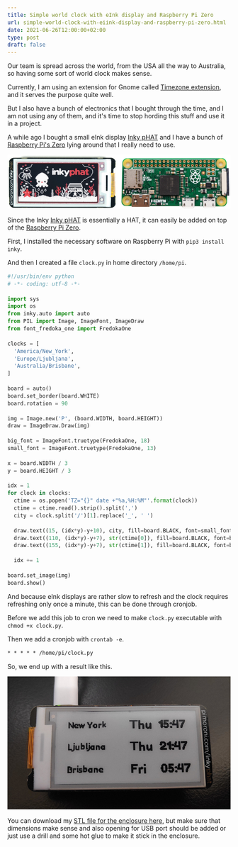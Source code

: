 ```yaml
---
title: Simple world clock with eInk display and Raspberry Pi Zero
url: simple-world-clock-with-eiink-display-and-raspberry-pi-zero.html
date: 2021-06-26T12:00:00+02:00
type: post
draft: false
---
```


Our team is spread across the world, from the USA all the way to Australia, so
having some sort of world clock makes sense.

Currently, I am using an extension for Gnome called [Timezone
extension](https://extensions.gnome.org/extension/2657/timezones-extension/),
and it serves the purpose quite well.

But I also have a bunch of electronics that I bought through the time, and I am
not using any of them, and it's time to stop hording this stuff and use it in a
project.

A while ago I bought a small eInk display [Inky
pHAT](https://shop.pimoroni.com/products/inky-phat?variant=12549254217811) and I
have a bunch of [Raspberry Pi's
Zero](https://www.raspberrypi.org/products/raspberry-pi-zero/) lying around that
I really need to use.

![Inky pHAT, Raspberry Pi Zero](/assets/posts/world-clock/hardware.jpg)

Since the Inky [Inky
pHAT](https://shop.pimoroni.com/products/inky-phat?variant=12549254217811) is
essentially a HAT, it can easily be added on top of the [Raspberry Pi
Zero](https://www.raspberrypi.org/products/raspberry-pi-zero/).

First, I installed the necessary software on Raspberry Pi with `pip3 install
inky`.

And then I created a file `clock.py` in home directory `/home/pi`.

```python
#!/usr/bin/env python
# -*- coding: utf-8 -*-

import sys
import os
from inky.auto import auto
from PIL import Image, ImageFont, ImageDraw
from font_fredoka_one import FredokaOne

clocks = [
  'America/New_York',
  'Europe/Ljubljana',
  'Australia/Brisbane',
]

board = auto()
board.set_border(board.WHITE)
board.rotation = 90

img = Image.new('P', (board.WIDTH, board.HEIGHT))
draw = ImageDraw.Draw(img)

big_font = ImageFont.truetype(FredokaOne, 18)
small_font = ImageFont.truetype(FredokaOne, 13)

x = board.WIDTH / 3
y = board.HEIGHT / 3

idx = 1
for clock in clocks:
  ctime = os.popen('TZ="{}" date +"%a,%H:%M"'.format(clock))
  ctime = ctime.read().strip().split(',')
  city = clock.split('/')[1].replace('_', ' ')

  draw.text((15, (idx*y)-y+10), city, fill=board.BLACK, font=small_font)
  draw.text((110, (idx*y)-y+7), str(ctime[0]), fill=board.BLACK, font=big_font)
  draw.text((155, (idx*y)-y+7), str(ctime[1]), fill=board.BLACK, font=big_font)

  idx += 1

board.set_image(img)
board.show()
```

And because eInk displays are rather slow to refresh and the clock requires
refreshing only once a minute, this can be done through cronjob.

Before we add this job to cron we need to make `clock.py` executable with `chmod
+x clock.py`.

Then we add a cronjob with `crontab -e`.

```txt
* * * * * /home/pi/clock.py
```

So, we end up with a result like this.

![World Clock](/assets/posts/world-clock/world-clock.jpg)

You can download my [STL file for the enclosure
here](/assets/posts/world-clock/enclosure.stl), but make sure that dimensions make
sense and also opening for USB port should be added or just use a drill and some
hot glue to make it stick in the enclosure.
